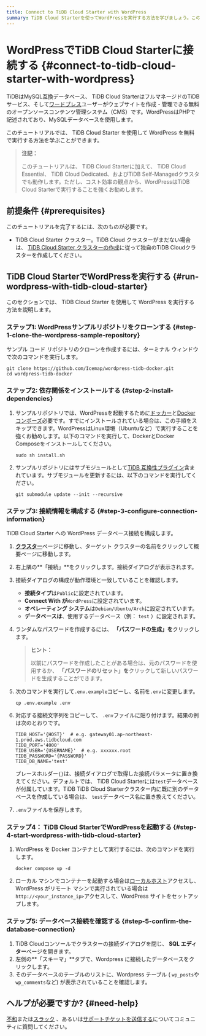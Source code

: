 ```yaml
---
title: Connect to TiDB Cloud Starter with WordPress
summary: TiDB Cloud Starterを使ってWordPressを実行する方法を学びましょう。このチュートリアルでは、WordPress + TiDB Cloud Starterを数分で実行するための手順をステップバイステップで説明します。
---
```


# WordPressでTiDB Cloud Starterに接続する {#connect-to-tidb-cloud-starter-with-wordpress}

TiDBはMySQL互換データベース、 TiDB Cloud StarterはフルマネージドのTiDBサービス、そして[ワードプレス](https://github.com/WordPress)ユーザーがウェブサイトを作成・管理できる無料のオープンソースコンテンツ管理システム（CMS）です。WordPressはPHPで記述されており、MySQLデータベースを使用します。

このチュートリアルでは、 TiDB Cloud Starter を使用して WordPress を無料で実行する方法を学ぶことができます。

> **注記：**
>
> このチュートリアルは、 TiDB Cloud Starterに加えて、 TiDB Cloud Essential、 TiDB Cloud Dedicated、およびTiDB Self-Managedクラスタでも動作します。ただし、コスト効率の観点から、WordPressはTiDB Cloud Starterで実行することを強くお勧めします。

## 前提条件 {#prerequisites}

このチュートリアルを完了するには、次のものが必要です。

-   TiDB Cloud Starter クラスター。TiDB Cloud クラスターがまだない場合は、 [TiDB Cloud Starter クラスターの作成](/develop/dev-guide-build-cluster-in-cloud.md)に従って独自のTiDB Cloudクラスターを作成してください。

## TiDB Cloud StarterでWordPressを実行する {#run-wordpress-with-tidb-cloud-starter}

このセクションでは、 TiDB Cloud Starter を使用して WordPress を実行する方法を説明します。

### ステップ1: WordPressサンプルリポジトリをクローンする {#step-1-clone-the-wordpress-sample-repository}

サンプル コード リポジトリのクローンを作成するには、ターミナル ウィンドウで次のコマンドを実行します。

```shell
git clone https://github.com/Icemap/wordpress-tidb-docker.git
cd wordpress-tidb-docker
```

### ステップ2: 依存関係をインストールする {#step-2-install-dependencies}

1.  サンプルリポジトリでは、WordPressを起動するために[ドッカー](https://www.docker.com/)と[Dockerコンポーズ](https://docs.docker.com/compose/)必要です。すでにインストールされている場合は、この手順をスキップできます。WordPressはLinux環境（Ubuntuなど）で実行することを強くお勧めします。以下のコマンドを実行して、DockerとDocker Composeをインストールしてください。

    ```shell
    sudo sh install.sh
    ```

2.  サンプルリポジトリにはサブモジュールとして[TiDB 互換性プラグイン](https://github.com/pingcap/wordpress-tidb-plugin)含まれています。サブモジュールを更新するには、以下のコマンドを実行してください。

    ```shell
    git submodule update --init --recursive
    ```

### ステップ3: 接続情報を構成する {#step-3-configure-connection-information}

TiDB Cloud Starter への WordPress データベース接続を構成します。

1.  [**クラスター**](https://tidbcloud.com/project/clusters)ページに移動し、ターゲット クラスターの名前をクリックして概要ページに移動します。

2.  右上隅の**「接続」**をクリックします。接続ダイアログが表示されます。

3.  接続ダイアログの構成が動作環境と一致していることを確認します。

    -   **接続タイプ**は`Public`に設定されています。
    -   **Connect With が**`WordPress`に設定されています。
    -   **オペレーティング システム**は`Debian/Ubuntu/Arch`に設定されています。
    -   **データベースは**、使用するデータベース（例： `test` ）に設定されます。

4.  ランダムなパスワードを作成するには、 **「パスワードの生成」を**クリックします。

    > **ヒント：**
    >
    > 以前にパスワードを作成したことがある場合は、元のパスワードを使用するか、 **「パスワードのリセット」を**クリックして新しいパスワードを生成することができます。

5.  次のコマンドを実行して`.env.example`コピーし、名前を`.env`に変更します。

    ```shell
    cp .env.example .env
    ```

6.  対応する接続文字列をコピーして、 `.env`ファイルに貼り付けます。結果の例は次のとおりです。

    ```dotenv
    TIDB_HOST='{HOST}'  # e.g. gateway01.ap-northeast-1.prod.aws.tidbcloud.com
    TIDB_PORT='4000'
    TIDB_USER='{USERNAME}'  # e.g. xxxxxx.root
    TIDB_PASSWORD='{PASSWORD}'
    TIDB_DB_NAME='test'
    ```

    プレースホルダー`{}`は、接続ダイアログで取得した接続パラメータに置き換えてください。デフォルトでは、 TiDB Cloud Starterには`test`データベースが付属しています。TiDB TiDB Cloud Starterクラスター内に既に別のデータベースを作成している場合は、 `test`データベース名に置き換えてください。

7.  `.env`ファイルを保存します。

### ステップ4： TiDB Cloud StarterでWordPressを起動する {#step-4-start-wordpress-with-tidb-cloud-starter}

1.  WordPress を Docker コンテナとして実行するには、次のコマンドを実行します。

    ```shell
    docker compose up -d
    ```

2.  ローカル マシンでコンテナーを起動する場合は[ローカルホスト](http://localhost/)アクセスし、WordPress がリモート マシンで実行されている場合は`http://<your_instance_ip>`アクセスして、WordPress サイトをセットアップします。

### ステップ5: データベース接続を確認する {#step-5-confirm-the-database-connection}

1.  TiDB Cloudコンソールでクラスターの接続ダイアログを閉じ、 **SQL エディター**ページを開きます。
2.  左側の**「スキーマ」**タブで、Wordpress に接続したデータベースをクリックします。
3.  そのデータベースのテーブルのリストに、Wordpress テーブル ( `wp_posts`や`wp_comments`など) が表示されていることを確認します。

## ヘルプが必要ですか? {#need-help}

[不和](https://discord.gg/DQZ2dy3cuc?utm_source=doc)または[スラック](https://slack.tidb.io/invite?team=tidb-community&#x26;channel=everyone&#x26;ref=pingcap-docs) 、あるいは[サポートチケットを送信する](https://tidb.support.pingcap.com/)についてコミュニティに質問してください。
